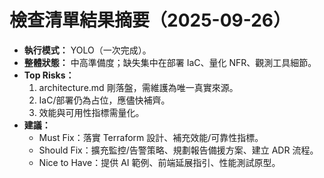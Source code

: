 # 檢查清單結果摘要（2025-09-26）
- **執行模式：** YOLO（一次完成）。
- **整體狀態：** 中高準備度；缺失集中在部署 IaC、量化 NFR、觀測工具細節。
- **Top Risks：**
  1. architecture.md 剛落盤，需維護為唯一真實來源。
  2. IaC/部署仍為占位，應儘快補齊。
  3. 效能與可用性指標需量化。
- **建議：**
  - Must Fix：落實 Terraform 設計、補充效能/可靠性指標。
  - Should Fix：擴充監控/告警策略、規劃報告備援方案、建立 ADR 流程。
  - Nice to Have：提供 AI 範例、前端延展指引、性能測試原型。
